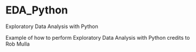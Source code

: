 # EDA_Python
Exploratory Data Analysis with Python

Example of how to perform Exploratory Data Analysis with Python
credits to Rob Mulla
